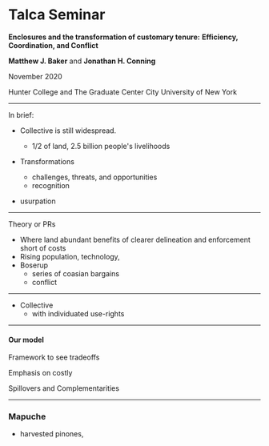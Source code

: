 # Talca Seminar



**Enclosures and the transformation of customary tenure:** 
**Efficiency, Coordination, and Conflict**

**Matthew J. Baker** and **Jonathan H. Conning** 

November 2020

Hunter College and The Graduate Center
City University of New York

---

In brief:

- Collective is still widespread.
  - 1/2 of land, 2.5 billion people's livelihoods

- Transformations
  - challenges, threats, and opportunities
  - recognition
- usurpation

---

Theory or PRs

- Where land abundant benefits of clearer delineation and enforcement short of costs
- Rising population, technology, 
- Boserup
  - series of coasian bargains
  - conflict

---

- Collective 
  - with individuated use-rights



---

#### Our model

Framework to see tradeoffs

Emphasis on costly

Spillovers and Complementarities

---



### Mapuche

- harvested pinones, 